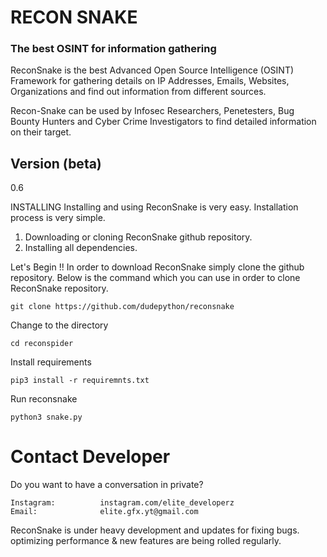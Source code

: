 # RECON SNAKE
### The best OSINT for information gathering
ReconSnake is the best Advanced Open Source Intelligence (OSINT) Framework for gathering details on IP Addresses, Emails, Websites, Organizations and find out information from different sources.

Recon-Snake can be used by Infosec Researchers, Penetesters, Bug Bounty Hunters and Cyber Crime Investigators to find detailed information on their target.

## Version (beta)
0.6

INSTALLING
Installing and using ReconSnake is very easy. Installation process is very simple.

1. Downloading or cloning ReconSnake github repository.
2. Installing all dependencies.

Let's Begin !!
In order to download ReconSnake simply clone the github repository. Below is the command which you can use in order to clone ReconSnake repository.
```
git clone https://github.com/dudepython/reconsnake
```
Change to the directory
```
cd reconspider
```
Install requirements
```
pip3 install -r requiremnts.txt
```
Run reconsnake
```
python3 snake.py
```

# Contact Developer

Do you want to have a conversation in private?

    Instagram:          instagram.com/elite_developerz
    Email:              elite.gfx.yt@gmail.com
ReconSnake is under heavy development and updates for fixing bugs. optimizing performance & new features are being rolled regularly.

